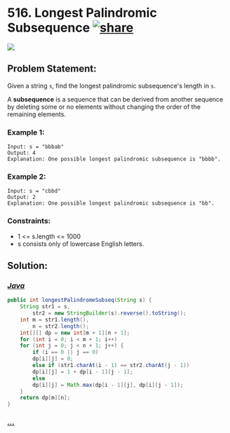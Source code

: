 # 516. Longest Palindromic Subsequence [![share]](https://leetcode.com/problems/longest-palindromic-subsequence/)

![][medium]

## Problem Statement:

Given a string `s`, find the longest palindromic subsequence's length in `s`.

A **subsequence** is a sequence that can be derived from another sequence by deleting some or no elements without changing the order of the remaining elements.

### Example 1:

```
Input: s = "bbbab"
Output: 4
Explanation: One possible longest palindromic subsequence is "bbbb".
```

### Example 2:

```
Input: s = "cbbd"
Output: 2
Explanation: One possible longest palindromic subsequence is "bb".
```

### Constraints:

- 1 <= s.length <= 1000
- s consists only of lowercase English letters.

## Solution:

### [_Java_](./LongestPalindromicSubsequence.java)

```java
public int longestPalindromeSubseq(String s) {
    String str1 = s,
        str2 = new StringBuilder(s).reverse().toString();
    int m = str1.length(),
        n = str2.length();
    int[][] dp = new int[m + 1][n + 1];
    for (int i = 0; i < m + 1; i++)
    for (int j = 0; j < n + 1; j++) {
        if (i == 0 || j == 0)
        dp[i][j] = 0;
        else if (str1.charAt(i - 1) == str2.charAt(j - 1))
        dp[i][j] = 1 + dp[i - 1][j - 1];
        else
        dp[i][j] = Math.max(dp[i - 1][j], dp[i][j - 1]);
    }
    return dp[m][n];
}
```

### [_..._]()

```

```

<!----------------------------------{ link }--------------------------------->

[share]: https://img.icons8.com/external-anggara-blue-anggara-putra/20/000000/external-share-user-interface-basic-anggara-blue-anggara-putra-2.png
[medium]: https://img.shields.io/badge/Difficulty-Medium-yellow.svg
